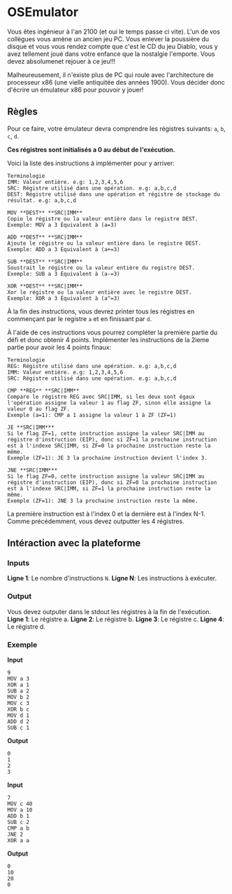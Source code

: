 # OSEmulator
Vous êtes ingénieur à l'an 2100 (et oui le temps passe ci vite). L'un de vos collègues vous amène un ancien jeu PC. Vous enlever la poussière du disque et vous vous rendez compte que c'est le CD du jeu Diablo, vous y avez tellement joué dans votre enfance que la nostalgie l'emporte. Vous devez absolumenet rejouer à ce jeu!!!

Malheureusement, il n'existe plus de PC qui roule avec l'architecture de processeur x86 (une vielle antiquitée des années 1900). Vous décider donc d'écrire un émulateur x86 pour pouvoir y jouer!

## Règles
Pour ce faire, votre émulateur devra comprendre les régistres suivants: `a`, `b`, `c`, `d`.

**Ces régistres sont initialisés a 0 au début de l'exécution.**

Voici la liste des instructions à implémenter pour y arriver:
```
Terminologie
IMM: Valeur entière. e.g: 1,2,3,4,5,6
SRC: Régistre utilisé dans une opération. e.g: a,b,c,d
DEST: Régistre utilisé dans une opération et régistre de stockage du résultat. e.g: a,b,c,d
```

```
MOV **DEST** **SRC|IMM**
Copie le régistre ou la valeur entière dans le registre DEST.
Exemple: MOV a 3 Équivalent à (a=3)
```

```
ADD **DEST** **SRC|IMM**
Ajoute le régistre ou la valeur entière dans le registre DEST.
Exemple: ADD a 3 Équivalent à (a+=3)
```

```
SUB **DEST** **SRC|IMM**
Soustrait le régistre ou la valeur entière du registre DEST.
Exemple: SUB a 3 Équivalent à (a-=3)
```

```
XOR **DEST** **SRC|IMM**
Xor le régistre ou la valeur entière avec le registre DEST.
Exemple: XOR a 3 Équivalent à (a^=3)
```

À la fin des instructions, vous devrez printer tous les régistres en commençant par le registre `a` et en finissant par `d`.

À l'aide de ces instructions vous pourrez compléter la première partie du défi et donc obtenir 4 points. Implémenter les instructions de la 2ieme partie pour avoir les 4 points finaux:
```
Terminologie
REG: Régistre utilisé dans une opération. e.g: a,b,c,d
IMM: Valeur entière. e.g: 1,2,3,4,5,6
SRC: Régistre utilisé dans une opération. e.g: a,b,c,d
```

```
CMP **REG** **SRC|IMM**
Compare le régistre REG avec SRC|IMM, si les deux sont égaux l'opération assigne la valeur 1 au flag ZF, sinon elle assigne la valeur 0 au flag ZF.
Exemple (a=1): CMP a 1 assigne la valeur 1 à ZF (ZF=1)

JE **SRC|IMM***
Si le flag ZF=1, cette instruction assigne la valeur SRC|IMM au régistre d'instruction (EIP), donc si ZF=1 la prochaine instruction est à l'indexe SRC|IMM, si ZF=0 la prochaine instruction reste la même.
Exemple (ZF=1): JE 3 la prochaine instruction devient l'index 3.

JNE **SRC|IMM***
Si le flag ZF=0, cette instruction assigne la valeur SRC|IMM au régistre d'instruction (EIP), donc si ZF=0 la prochaine instruction est à l'indexe SRC|IMM, si ZF=1 la prochaine instruction reste la même.
Exemple (ZF=1): JNE 3 la prochaine instruction reste la même.
```

La première instruction est à l'index 0 et la dernière est à l'index N-1. Comme précédemment, vous devez outputter les 4 régistres.

## Intéraction avec la plateforme
### Inputs
**Ligne 1**: Le nombre d'instructions `N`.
**Ligne N**: Les instructions à exécuter.

### Output
Vous devez outputer dans le stdout les régistres à la fin de l'exécution.
**Ligne 1**: Le régistre a.
**Ligne 2**: Le régistre b.
**Ligne 3**: Le régistre c.
**Ligne 4**: Le régistre d.

### Exemple
**Input**
```
9
MOV a 3
XOR a 1
SUB a 2
MOV b 2
MOV c 3
XOR b c
MOV d 1
ADD d 2
SUB c 1
```
**Output**
```
0
1
2
3
```

**Input**
```
7
MOV c 40
MOV a 10
ADD b 1
SUB c 2
CMP a b
JNE 2
XOR a a
```
**Output**
```
0
10
20
0

